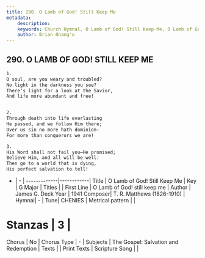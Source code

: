 ```yaml
---
title: 290. O Lamb of God! Still Keep Me
metadata:
    description: 
    keywords: Church Hymnal, O Lamb of God! Still Keep Me, O Lamb of God! still keep me, 
    author: Brian Onang'o
---
```



## 290. O LAMB OF GOD! STILL KEEP ME

```txt
1.
O soul, are you weary and troubled?
No light in the darkness you see?
There’s light for a look at the Savior,
And life more abundant and free!


2.
Through death into life everlasting
He passed, and we follow Him there;
Over us sin no more hath dominion—
For more than conquerors we are!

3.
His Word shall not fail you—He promised;
Believe Him, and all will be well:
Then go to a world that is dying,
His perfect salvation to tell!
```

- |   -  |
-------------|------------|
Title | O Lamb of God! Still Keep Me |
Key | G Major |
Titles |  |
First Line | O Lamb of God! still keep me |
Author | James G. Deck
Year | 1941
Composer| T. R. Matthews (1826-1910) |
Hymnal|  - |
Tune| CHENIES |
Metrical pattern | |
# Stanzas | 3 |
Chorus | No |
Chorus Type | - |
Subjects | The Gospel: Salvation and Redemption |
Texts |  |
Print Texts | 
Scripture Song |  |
  
